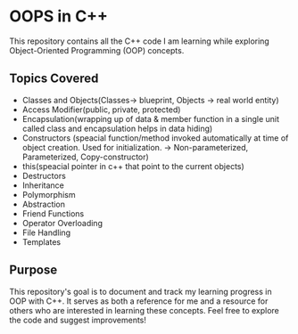 ﻿# OOPS in C++

This repository contains all the C++ code I am learning while exploring Object-Oriented Programming (OOP) concepts.

## Topics Covered

- Classes and Objects(Classes-> blueprint, Objects -> real world entity)
- Access Modifier(public, private, protected)
- Encapsulation(wrapping up of data & member function in a single unit called class and encapsulation helps in data hiding)
- Constructors (speacial function/method invoked automatically at time of object creation. Used for initialization. -> Non-parameterized, Parameterized, Copy-constructor)
- this(speacial pointer in c++ that point to the current objects)
- Destructors
- Inheritance
- Polymorphism
- Abstraction
- Friend Functions
- Operator Overloading
- File Handling
- Templates

## Purpose

This repository's goal is to document and track my learning progress in OOP with C++. It serves as both a reference for me and a resource for others who are interested in learning these concepts.
Feel free to explore the code and suggest improvements!

